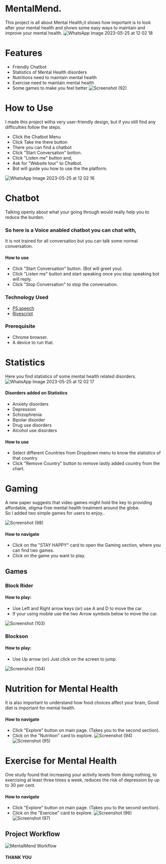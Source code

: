 
# MentalMend.

This project is all about Mental Health,it shows how important is to look after your mental health
and shows some easy ways to maintain and improve your mental health. 
![WhatsApp Image 2023-05-25 at 12 02 18](https://github.com/meaviral17/MentalMend/assets/81246801/d3be7223-0602-4cdd-a963-9a7c73570bad)


# Features

* Friendly Chatbot
* Statistics of Mental Health disorders
* Nutritions need to maintain mental health
* Exercise need to maintain mental health
* Some games to make you feel better
![Screenshot (92)](https://github.com/meaviral17/MentalMend/assets/81246801/f22d9abf-b6bd-4419-8d29-55f3ce54bb0b)


# How to Use

I made this project witha very user-friendly design, but if you still find any difficulties follow the steps.

* Click the Chatbot Menu 
* Click Take me there button
* There you can find a chatbot
* Click "Start Conversation" botton.
* Click "Listen me" button and,
* Ask for "Website tour" to Chatbot.
* Bot will guide you how to use the the platform.

![WhatsApp Image 2023-05-25 at 12 02 16](https://github.com/meaviral17/MentalMend/assets/81246801/57a227c4-06bc-405d-adbb-e706dd48eec4)

# Chatbot

Talking openly about what your going through would really help you to reduce the burden. 

### So here is a Voice anabled chatbot you can chat with, 
It is not trained for all conversation but you can talk some normal conversation.


#### How to use

* Click "Start Conversation" button. (Bot will greet you).
* Click "Listen me" button and start speaking once you stop speaking bot will reply.
* Click "Stop Conversation" to stop the conversation.



### Technology Used

* [P5.speech](https://idmnyu.github.io/p5.js-speech/)
* [Rivescript](https://www.rivescript.com/)

### Prerequisite

* Chrome browser.
* A device to run that.


# Statistics

Here you find statistics of some mental health related disorders.
![WhatsApp Image 2023-05-25 at 12 02 17](https://github.com/meaviral17/MentalMend/assets/81246801/e882ad33-1b2d-45ab-812e-848a5142962b)


#### Disorders added on Statistics

* Anxiety disorders
* Depression
* Schizophrenia
* Bipolar disorder
* Drug use disorders
* Alcohol use disorders


#### How to use

* Select different Countries from Dropdown menu to know the statistics of that country
* Click "Remove Country" button to remove lastly added country from the chart.



# Gaming 

A new paper suggests that video games might hold the key to providing affordable, stigma-free mental health
treatment around the globe.  
So I added two simple games for users to enjoy..

![Screenshot (98)](https://github.com/meaviral17/MentalMend/assets/81246801/13c13ced-b9fc-424f-a766-016d717c57f9)

#### How to navigate

* Click on the "STAY HAPPY" card to open the Gaming section, where you can find two games.
* Click on the game you want to play.

## Games

### Block Rider



#### How to play:

* Use Left and Right arrow keys (or) use A and D to move the car.
* If your using mobile use the two Arrow symbols below to move the car.

![Screenshot (103)](https://github.com/meaviral17/MentalMend/assets/81246801/67e79ca8-3b3e-4923-8e57-68beb5f23194)

### Blockson


#### How to play:

* Use Up arrow (or) Just click on the screen to jump.

![Screenshot (104)](https://github.com/meaviral17/MentalMend/assets/81246801/4f30319a-566e-4a49-b419-dcce87a528a4)


# Nutrition for Mental Health

It is also important to understand how food choices affect your brain, Good diet is 
important for mental health.

#### How to navigate

* Click "Explore" button on main page. (Takes you to the second section).
* Click on the "Nutrition" card to explore.
![Screenshot (94)](https://github.com/meaviral17/MentalMend/assets/81246801/5efaf24b-d772-4e22-8e7d-87f2aa9e866b)
![Screenshot (95)](https://github.com/meaviral17/MentalMend/assets/81246801/6552ee80-f139-4791-a93d-de474b40da84)


# Exercise for Mental Health

One study found that increasing your activity levels from doing nothing, to exercising at least three times a week, reduces the risk of depression by up to 30 per cent.

#### How to navigate

* Click "Explore" button on main page. (Takes you to the second section).
* Click on the "Exercise" card to explore.
![Screenshot (96)](https://github.com/meaviral17/MentalMend/assets/81246801/c3d6afef-bce9-442c-9052-0ac389368cb4)
![Screenshot (97)](https://github.com/meaviral17/MentalMend/assets/81246801/b7aa9bd4-e3e3-4558-a16a-fb86673b9289)


## Project Workflow

![MentalMend Workflow](https://github.com/meaviral17/MentalMend/assets/81246801/2120ad97-e635-4146-ba2e-7be1155fa311)



#### THANK YOU 



